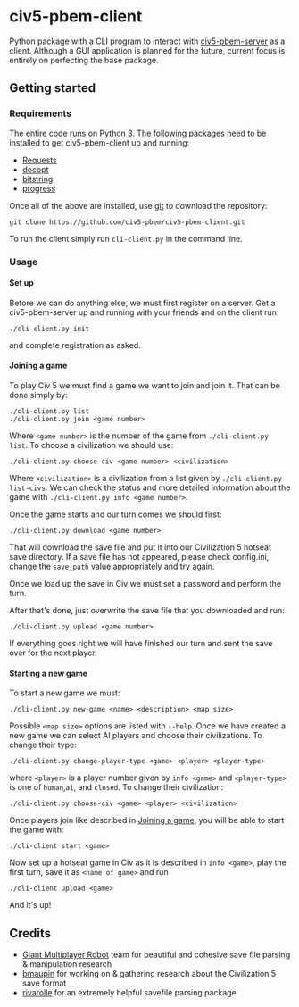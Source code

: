 # civ5-pbem-client
Python package with a CLI program to interact with [civ5-pbem-server](https://github.com/mcybulsk/civ5-pbem-server) as a client. Although a GUI application is planned for the future, current focus is entirely on perfecting the base package.

## Getting started
### Requirements
The entire code runs on [Python 3](https://www.python.org/about/).
The following packages need to be installed to get civ5-pbem-client up and running:

* [Requests](http://docs.python-requests.org/en/master/)
* [docopt](https://github.com/docopt/docopt)
* [bitstring](https://pythonhosted.org/bitstring/)
* [progress](https://pypi.python.org/pypi/progress)

Once all of the above are installed, use [git](https://git-scm.com/downloads) to download the repository:
```
git clone https://github.com/civ5-pbem/civ5-pbem-client.git
```
To run the client simply run `cli-client.py` in the command line.

### Usage
#### Set up
Before we can do anything else, we must first register on a server. Get a civ5-pbem-server up and running with your friends and on the client run:
```
./cli-client.py init
```
and complete registration as asked.

#### Joining a game
To play Civ 5 we must find a game we want to join and join it. That can be done simply by:
```
./cli-client.py list
./cli-client.py join <game number>
```
Where `<game number>` is the number of the game from `./cli-client.py list`.
To choose a civilization we should use:
```
./cli-client.py choose-civ <game number> <civilization>
```
Where `<civilization>` is a civilization from a list given by `./cli-client.py list-civs`.
We can check the status and more detailed information about the game with `./cli-client.py info <game number>`.

Once the game starts and our turn comes we should first:
```
./cli-client.py download <game number>
```
That will download the save file and put it into our Civilization 5 hotseat save directory. If a save file has not appeared, please check config.ini, change the `save_path` value appropriately and try again.

Once we load up the save in Civ we must set a password and perform the turn.

After that's done, just overwrite the save file that you downloaded and run:
```
./cli-client.py upload <game number>
```
If everything goes right we will have finished our turn and sent the save over for the next player.

#### Starting a new game
To start a new game we must:
```
./cli-client.py new-game <name> <description> <map size>
```
Possible `<map size>` options are listed with `--help`.
Once we have created a new game we can select AI players and choose their
civilizations. 
To change their type:
```
./cli-client.py change-player-type <game> <player> <player-type>
```
where `<player>` is a player number given by `info <game>` and `<player-type>`
is one of `human`,`ai`, and `closed`.
To change their civilization:
```
./cli-client.py choose-civ <game> <player> <civilization>
```

Once players join like described in [Joining a game](https://github.com/civ5-pbem/civ5-pbem-client#joining-a-game), you will be able to start
the game with:
```
./cli-client start <game>
```
Now set up a hotseat game in Civ as it is described in `info <game>`, play the
first turn, save it as `<name of game>` and run
```
./cli-client upload <game>
```

And it's up!

## Credits
* [Giant Multiplayer Robot](https://github.com/n7software/MRobot.Civilization) team for beautiful and cohesive save file parsing & manipulation research
* [bmaupin](https://github.com/bmaupin/js-civ5save) for working on & gathering research about the Civilization 5 save format
* [rivarolle](https://github.com/rivarolle/civ5-saveparser) for an extremely helpful savefile parsing package
